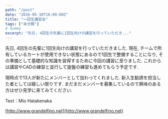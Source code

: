 ```yaml
---
path: "/post"
date: "2016-05-10T16:00:00Z"
title: "一回生講習会"
tags: ["未分類"]
# dummy
excerpt: "先日, 4回生の先輩に1回生向けの講習を行っていただき..."
---
```




[](10-1.jpg)

先日, 4回生の先輩に1回生向けの講習を行っていただきました. 現在, チームで所有しているカートが使用できない状態にあるので1回生で整備することになり, その準備として基礎的な知識を習得するために今回の講習に至りました. これからは講習やCADの練習と並行して旋盤の練習も進めてもらう予定です.

現時点で13人が新たにメンバーとして加わってくれました. 新入生勧誘を担当した者としては嬉しい限りです. まだまだメンバーを募集しているので興味のある方はぜひ見学に来てみてください.

Text：Mio Hatakenaka

[http://www.grandelfino.net](http://www.grandelfino.net)

